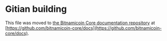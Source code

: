 Gitian building
================

This file was moved to [the Bitnamicoin Core documentation repository](https://github.com/bitnamicoin-core/docs/blob/master/gitian-building.md) at [https://github.com/bitnamicoin-core/docs](https://github.com/bitnamicoin-core/docs).
